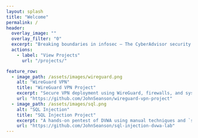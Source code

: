 ```yaml
---
layout: splash
title: "Welcome"
permalink: /
header:
  overlay_image: ""
  overlay_filter: "0"
  excerpt: "Breaking boundaries in infosec — The CyberAdvisor security lab explores ethical hacking, secure architecture, and threat analysis through hands-on research."
  actions:
    - label: "View Projects"
      url: "/projects/"

feature_row:
  - image_path: /assets/images/wireguard.png
    alt: "WireGuard VPN"
    title: "WireGuard VPN Project"
    excerpt: "Secure VPN deployment using WireGuard, firewalls, and system hardening."
    url: "https://github.com/JohnSeanson/wireguard-vpn-project"
  - image_path: /assets/images/sql.png
    alt: "SQL Injection"
    title: "SQL Injection Project"
    excerpt: "A hands‑on pentest of DVWA using manual techniques and `sqlmap`, plus secure patching."
    url: "https://github.com/JohnSeanson/sql-injection-dvwa-lab"
---
```

